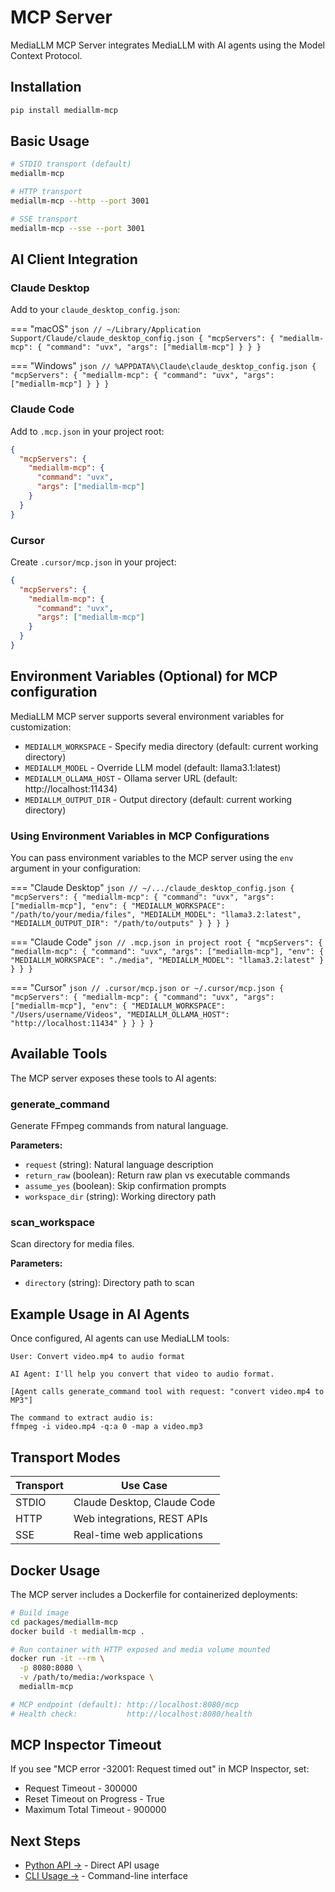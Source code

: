 # MCP Server

MediaLLM MCP Server integrates MediaLLM with AI agents using the Model Context Protocol.

## Installation

```bash
pip install mediallm-mcp
```

## Basic Usage

```bash
# STDIO transport (default)
mediallm-mcp

# HTTP transport
mediallm-mcp --http --port 3001

# SSE transport  
mediallm-mcp --sse --port 3001
```

## AI Client Integration

### Claude Desktop

Add to your `claude_desktop_config.json`:

=== "macOS"
    ```json
    // ~/Library/Application Support/Claude/claude_desktop_config.json
    {
      "mcpServers": {
        "mediallm-mcp": {
          "command": "uvx",
          "args": ["mediallm-mcp"]
        }
      }
    }
    ```

=== "Windows"
    ```json
    // %APPDATA%\Claude\claude_desktop_config.json
    {
      "mcpServers": {
        "mediallm-mcp": {
          "command": "uvx",
          "args": ["mediallm-mcp"]
        }
      }
    }
    ```

### Claude Code

Add to `.mcp.json` in your project root:

```json
{
  "mcpServers": {
    "mediallm-mcp": {
      "command": "uvx",
      "args": ["mediallm-mcp"]
    }
  }
}
```

### Cursor

Create `.cursor/mcp.json` in your project:

```json
{
  "mcpServers": {
    "mediallm-mcp": {
      "command": "uvx",
      "args": ["mediallm-mcp"]
    }
  }
}
```

## Environment Variables (Optional) for MCP configuration

MediaLLM MCP server supports several environment variables for customization:

- `MEDIALLM_WORKSPACE` - Specify media directory (default: current working directory)
- `MEDIALLM_MODEL` - Override LLM model (default: llama3.1:latest)
- `MEDIALLM_OLLAMA_HOST` - Ollama server URL (default: http://localhost:11434)
- `MEDIALLM_OUTPUT_DIR` - Output directory (default: current working directory)

### Using Environment Variables in MCP Configurations

You can pass environment variables to the MCP server using the `env` argument in your configuration:

=== "Claude Desktop"
    ```json
    // ~/.../claude_desktop_config.json
    {
      "mcpServers": {
        "mediallm-mcp": {
          "command": "uvx",
          "args": ["mediallm-mcp"],
          "env": {
            "MEDIALLM_WORKSPACE": "/path/to/your/media/files",
            "MEDIALLM_MODEL": "llama3.2:latest",
            "MEDIALLM_OUTPUT_DIR": "/path/to/outputs"
          }
        }
      }
    }
    ```

=== "Claude Code"
    ```json
    // .mcp.json in project root
    {
      "mcpServers": {
        "mediallm-mcp": {
          "command": "uvx",
          "args": ["mediallm-mcp"],
          "env": {
            "MEDIALLM_WORKSPACE": "./media",
            "MEDIALLM_MODEL": "llama3.2:latest"
          }
        }
      }
    }
    ```

=== "Cursor"
    ```json
    // .cursor/mcp.json or ~/.cursor/mcp.json
    {
      "mcpServers": {
        "mediallm-mcp": {
          "command": "uvx",
          "args": ["mediallm-mcp"],
          "env": {
            "MEDIALLM_WORKSPACE": "/Users/username/Videos",
            "MEDIALLM_OLLAMA_HOST": "http://localhost:11434"
          }
        }
      }
    }
    ```

## Available Tools

The MCP server exposes these tools to AI agents:

### generate_command

Generate FFmpeg commands from natural language.

**Parameters:**

- `request` (string): Natural language description
- `return_raw` (boolean): Return raw plan vs executable commands  
- `assume_yes` (boolean): Skip confirmation prompts
- `workspace_dir` (string): Working directory path

### scan_workspace

Scan directory for media files.

**Parameters:**

- `directory` (string): Directory path to scan

## Example Usage in AI Agents

Once configured, AI agents can use MediaLLM tools:

```
User: Convert video.mp4 to audio format

AI Agent: I'll help you convert that video to audio format.

[Agent calls generate_command tool with request: "convert video.mp4 to MP3"]

The command to extract audio is:
ffmpeg -i video.mp4 -q:a 0 -map a video.mp3
```

## Transport Modes

| Transport | Use Case |
|-----------|----------|
| STDIO | Claude Desktop, Claude Code |
| HTTP | Web integrations, REST APIs |
| SSE | Real-time web applications |

## Docker Usage

The MCP server includes a Dockerfile for containerized deployments:

```bash
# Build image
cd packages/mediallm-mcp
docker build -t mediallm-mcp .

# Run container with HTTP exposed and media volume mounted
docker run -it --rm \
  -p 8080:8080 \
  -v /path/to/media:/workspace \
  mediallm-mcp

# MCP endpoint (default): http://localhost:8080/mcp
# Health check:           http://localhost:8080/health
```

## MCP Inspector Timeout

If you see "MCP error -32001: Request timed out" in MCP Inspector, set:

- Request Timeout - 300000
- Reset Timeout on Progress - True
- Maximum Total Timeout - 900000

## Next Steps

- [Python API →](python-api.md) - Direct API usage
- [CLI Usage →](cli.md) - Command-line interface